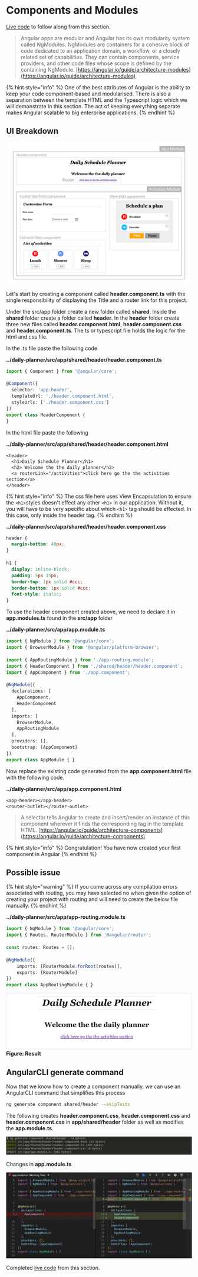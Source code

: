 # Components and Modules

[Live code](https://stackblitz.com/edit/setup) to follow along from this section.

> Angular apps are modular and Angular has its own modularity system called NgModules. NgModules are containers for a cohesive block of code dedicated to an application domain, a workflow, or a closely related set of capabilities. They can contain components, service providers, and other code files whose scope is defined by the containing NgModule. [https://angular.io/guide/architecture-modules](https://angular.io/guide/architecture-modules)

{% hint style="info" %}
One of the best attributes of Angular is the ability to keep your code component-based and modularised. There is also a separation between the template HTML and the Typescript logic which we will demonstrate in this section. The act of keeping everything separate makes Angular scalable to big enterprise applications.
{% endhint %}

## UI Breakdown

![](../.gitbook/assets/app-structure.png)

Let's start by creating a component called **header.component.ts** with the single responsibility of displaying the Title and a router link for this project.

Under the src/app folder create a new folder called **shared**. Inside the **shared** folder create a folder called **header**. In the **header** folder create three new files called **header.component.html**, **header.component.css** and **header.component.ts**. The ts or typescript file holds the logic for the html and css file.

In the .ts file paste the following code

**../daily-planner/src/app/shared/header/header.component.ts**

```typescript
import { Component } from '@angular/core';

@Component({
  selector: 'app-header',
  templateUrl: './header.component.html',
  styleUrls: ['./header.component.css']
})
export class HeaderComponent {
}
```

In the html file paste the following

**../daily-planner/src/app/shared/header/header.component.html**

```markup
<header>
  <h1>Daily Schedule Planner</h1>
  <h2> Welcome the the daily planner</h2>
  <a routerLink="/activities">click here go the the activities section</a>
</header>
```

{% hint style="info" %}
The css file here uses View Encapsulation to ensure the `<h1>`styles doesn't effect any other `<h1>` in our application. Without it, you will have to be very specific about which `<h1>` tag should be effected. In this case, only inside the header tag.
{% endhint %}

**../daily-planner/src/app/shared/header/header.component.css**

```css
header {
  margin-bottom: 40px;
}

h1 {
  display: inline-block;
  padding: 5px 15px;
  border-top: 1px solid #ccc;
  border-bottom: 1px solid #ccc;
  font-style: italic;
}
```

To use the header component created above, we need to declare it in **app.modules.ts** found in the **src/app** folder

**../daily-planner/src/app/app.module.ts**

```typescript
import { NgModule } from '@angular/core';
import { BrowserModule } from '@angular/platform-browser';

import { AppRoutingModule } from './app-routing.module';
import { HeaderComponent } from './shared/header/header.component';
import { AppComponent } from './app.component';

@NgModule({
  declarations: [
    AppComponent,
    HeaderComponent
  ],
  imports: [
    BrowserModule,
    AppRoutingModule
  ],
  providers: [],
  bootstrap: [AppComponent]
})
export class AppModule { }
```

Now replace the existing code generated from the **app.component.html** file with the following code.

**../daily-planner/src/app/app.component.html**

```markup
<app-header></app-header>
<router-outlet></router-outlet>
```

> A selector tells Angular to create and insert/render an instance of this component wherever it finds the corresponding tag in the template HTML. [https://angular.io/guide/architecture-components](https://angular.io/guide/architecture-components)

{% hint style="info" %}
Congratulation! You have now created your first component in Angular
{% endhint %}

## Possible issue

{% hint style="warning" %}
If you come across any compilation errors associated with routing, you may have selected no when given the option of creating your project with routing and will need to create the below file manually.
{% endhint %}

**../daily-planner/src/app/app-routing.module.ts**

```typescript
import { NgModule } from '@angular/core';
import { Routes, RouterModule } from '@angular/router';

const routes: Routes = [];

@NgModule({
    imports: [RouterModule.forRoot(routes)],
    exports: [RouterModule]
})
export class AppRoutingModule { }
```

![Result](../.gitbook/assets/components-and-modules-result.png) **Figure: Result**

## AngularCLI generate command

Now that we know how to create a component manually, we can use an AngularCLI command that simplifies this process

```bash
ng generate component shared/header --skipTests
```

The following creates **header.component.css**, **header.component.css** and **header.component.css** in **app/shared/header** folder as well as modifies the **app.module.ts**.

![Use ng generate to generate header component](../.gitbook/assets/ng-generate-header.png)

Changes in **app.module.ts**

![Use ng generate to generate header component](../.gitbook/assets/ng-generate-header-app-module.png)

Completed [live code](https://stackblitz.com/edit/s1-components-modules) from this section.

